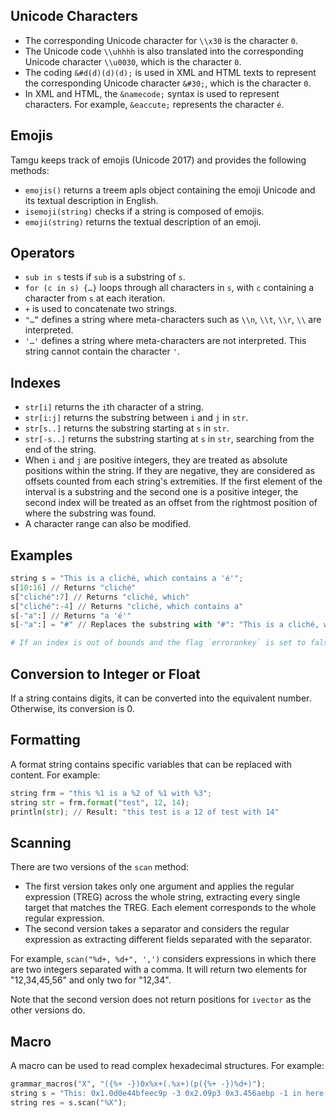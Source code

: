 ## Unicode Characters

- The corresponding Unicode character for `\\x30` is the character `0`.
- The Unicode code `\\uhhhh` is also translated into the corresponding Unicode character `\\u0030`, which is the character `0`.
- The coding `&#d(d)(d)(d);` is used in XML and HTML texts to represent the corresponding Unicode character `&#30;`, which is the character `0`.
- In XML and HTML, the `&namecode;` syntax is used to represent characters. For example, `&eaccute;` represents the character `é`.

## Emojis

Tamgu keeps track of emojis (Unicode 2017) and provides the following methods:
- `emojis()` returns a treem apls object containing the emoji Unicode and its textual description in English.
- `isemoji(string)` checks if a string is composed of emojis.
- `emoji(string)` returns the textual description of an emoji.

## Operators

- `sub in s` tests if `sub` is a substring of `s`.
- `for (c in s) {…}` loops through all characters in `s`, with `c` containing a character from `s` at each iteration.
- `+` is used to concatenate two strings.
- `"…”` defines a string where meta-characters such as `\\n`, `\\t`, `\\r`, `\\` are interpreted.
- `'…'` defines a string where meta-characters are not interpreted. This string cannot contain the character `'`.

## Indexes

- `str[i]` returns the `i`th character of a string.
- `str[i:j]` returns the substring between `i` and `j` in `str`.
- `str[s..]` returns the substring starting at `s` in `str`.
- `str[-s..]` returns the substring starting at `s` in `str`, searching from the end of the string.
- When `i` and `j` are positive integers, they are treated as absolute positions within the string. If they are negative, they are considered as offsets counted from each string's extremities. If the first element of the interval is a substring and the second one is a positive integer, the second index will be treated as an offset from the rightmost position of where the substring was found.
- A character range can also be modified.

## Examples

```python
string s = "This is a cliché, which contains a 'é'";
s[10:16] // Returns "cliché"
s["cliché":7] // Returns "cliché, which"
s["cliché":-4] // Returns "cliché, which contains a"
s[-"a":] // Returns "a 'é'"
s[-"a":] = "#" // Replaces the substring with "#": "This is a cliché, which contains #"

# If an index is out of bounds and the flag `erroronkey` is set to false, Tamgu will return an empty string.
```

## Conversion to Integer or Float

If a string contains digits, it can be converted into the equivalent number. Otherwise, its conversion is 0.

## Formatting

A format string contains specific variables that can be replaced with content. For example:

```python
string frm = "this %1 is a %2 of %1 with %3";
string str = frm.format("test", 12, 14);
println(str); // Result: "this test is a 12 of test with 14"
```

## Scanning

There are two versions of the `scan` method:
- The first version takes only one argument and applies the regular expression (TREG) across the whole string, extracting every single target that matches the TREG. Each element corresponds to the whole regular expression.
- The second version takes a separator and considers the regular expression as extracting different fields separated with the separator.

For example, `scan("%d+, %d+", ',')` considers expressions in which there are two integers separated with a comma. It will return two elements for "12,34,45,56" and only two for "12,34".

Note that the second version does not return positions for `ivector` as the other versions do.

## Macro

A macro can be used to read complex hexadecimal structures. For example:

```python
grammar_macros("X", "({%+ -})0x%x+(.%x+)(p({%+ -})%d+)");
string s = "This: 0x1.0d0e44bfeec9p -3 0x2.09p3 0x3.456aebp -1 in here.";
string res = s.scan("%X");
```